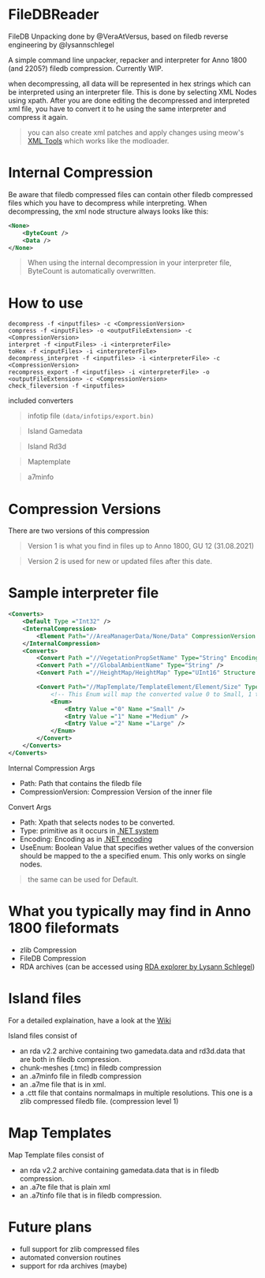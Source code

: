 # FileDBReader

FileDB Unpacking done by @VeraAtVersus, based on filedb reverse engineering by @lysannschlegel

A simple command line unpacker, repacker and interpreter for Anno 1800 (and 2205?) filedb compression. Currently WIP.


when decompressing, all data will be represented in hex strings which can be interpreted using an interpreter file. This is done by selecting XML Nodes using xpath. After you are done editing the decompressed and interpreted xml file, you have to convert it to he using the same interpreter and compress it again.
 >you can also create xml patches and apply changes using meow's [XML Tools](https://github.com/xforce/anno1800-mod-loader/releases/tag/v0.7.12) which works like the modloader.

# Internal Compression 
Be aware that filedb compressed files can contain other filedb compressed files which you have to decompress while interpreting. When decompressing, the xml node structure always looks like this: 

```xml
<None>
    <ByteCount />
    <Data />
</None>
```

> When using the internal decompression in your interpreter file, ByteCount is automatically overwritten. 

# How to use

```
decompress -f <inputfiles> -c <CompressionVersion>
compress -f <inputFiles> -o <outputFileExtension> -c <CompressionVersion>
interpret -f <inputFiles> -i <interpreterFile>
toHex -f <inputFiles> -i <interpreterFile>
decompress_interpret -f <inputfiles> -i <interpreterFile> -c <CompressionVersion>
recompress_export -f <inputfiles> -i <interpreterFile> -o <outputFileExtension> -c <CompressionVersion>
check_fileversion -f <inputfiles>
```

included converters

> infotip file ````(data/infotips/export.bin)````

> Island Gamedata 

> Island Rd3d 

> Maptemplate 

> a7minfo

# Compression Versions

There are two versions of this compression
 
> Version 1 is what you find in files up to Anno 1800, GU 12 (31.08.2021)

> Version 2 is used for new or updated files after this date. 

# Sample interpreter file

```xml
<Converts>
    <Default Type ="Int32" />
    <InternalCompression>
        <Element Path="//AreaManagerData/None/Data" CompressionVersion = "2"/>
    </InternalCompression>
    <Converts>
        <Convert Path ="//VegetationPropSetName" Type="String" Encoding="UTF-8" />
        <Convert Path ="//GlobalAmbientName" Type="String" />
        <Convert Path ="//HeightMap/HeightMap" Type="UInt16" Structure ="List" />

        <Convert Path="//MapTemplate/TemplateElement/Element/Size" Type="Int16" UseEnum ="True">
            <!-- This Enum will map the converted value 0 to Small, 1 to Medium and 2 to Large-->
            <Enum>
                <Entry Value ="0" Name ="Small" />
                <Entry Value ="1" Name ="Medium" />
                <Entry Value ="2" Name ="Large" />
            </Enum>
        </Convert>
    </Converts>
</Converts>
```

Internal Compression Args
- Path: Path that contains the filedb file
- CompressionVersion: Compression Version of the inner file

Convert Args
- Path: Xpath that selects nodes to be converted. 
- Type: primitive as it occurs in [.NET system](https://docs.microsoft.com/de-de/dotnet/csharp/language-reference/builtin-types/built-in-types)
- Encoding: Encoding as in [.NET encoding](https://docs.microsoft.com/de-de/dotnet/api/system.text.encoding?view=net-5.0)
- UseEnum: Boolean Value that specifies wether values of the conversion should be mapped to the a specified enum. This only works on single nodes.

> the same can be used for Default. 

# What you typically may find in Anno 1800 fileformats
- zlib Compression
- FileDB Compression
- RDA archives (can be accessed using [RDA explorer by Lysann Schlegel](https://github.com/lysannschlegel/RDAExplorer))

# Island files

For a detailed explaination, have a look at the [Wiki](https://github.com/anno-mods/FileDBReader/wiki/How-Island-Files-work)

Island files consist of
- an rda v2.2 archive containing two gamedata.data and rd3d.data that are both in filedb compression.
- chunk-meshes (.tmc) in filedb compression 
- an .a7minfo file in filedb compression 
- an .a7me file that is in xml. 
- a .ctt file that contains normalmaps in multiple resolutions. This one is a zlib compressed filedb file. (compression level 1) 

# Map Templates 

Map Template files consist of
- an rda v2.2 archive containing gamedata.data that is in filedb compression. 
- an .a7te file that is plain xml 
- an .a7tinfo file that is in filedb compression. 

# Future plans 
- full support for zlib compressed files
- automated conversion routines
- support for rda archives (maybe)






